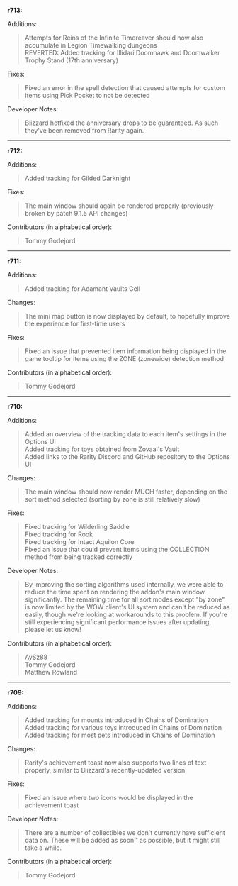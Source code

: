 **r713:**

Additions:
> Attempts for Reins of the Infinite Timereaver should now also accumulate in Legion Timewalking dungeons
<br>REVERTED: Added tracking for Illidari Doomhawk and Doomwalker Trophy Stand (17th anniversary)

Fixes:
> Fixed an error in the spell detection that caused attempts for custom items using Pick Pocket to not be detected

Developer Notes:
> Blizzard hotfixed the anniversary drops to be guaranteed. As such they've been removed from Rarity again.

-----

**r712:**

Additions:
> Added tracking for Gilded Darknight

Fixes:
> The main window should again be rendered properly (previously broken by patch 9.1.5 API changes)

Contributors (in alphabetical order):
> Tommy Godejord

-----

**r711:**

Additions:
> Added tracking for Adamant Vaults Cell

Changes:
> The mini map button is now displayed by default, to hopefully improve the experience for first-time users

Fixes:
> Fixed an issue that prevented item information being displayed in the game tooltip for items using the ZONE (zonewide) detection method

Contributors (in alphabetical order):
> Tommy Godejord

-----

**r710:**

Additions:
> Added an overview of the tracking data to each item's settings in the Options UI
<br>Added tracking for toys obtained from Zovaal's Vault
<br>Added links to the Rarity Discord and GitHub repository to the Options UI

Changes:
> The main window should now render MUCH faster, depending on the sort method selected (sorting by zone is still relatively slow)

Fixes:
> Fixed tracking for Wilderling Saddle
<br>Fixed tracking for Rook
<br>Fixed tracking for Intact Aquilon Core
<br>Fixed an issue that could prevent items using the COLLECTION method from being tracked correctly

Developer Notes:
> By improving the sorting algorithms used internally, we were able to reduce the time spent on rendering the addon's main window significantly. The remaining time for all sort modes except "by zone" is now limited by the WOW client's UI system and can't be reduced as easily, though we're looking at workarounds to this problem. If you're still experiencing significant performance issues after updating, please let us know!

Contributors (in alphabetical order):
> AySz88
<br>Tommy Godejord
<br>Matthew Rowland

-----

**r709:**

Additions:
> Added tracking for mounts introduced in Chains of Domination 
<br>Added tracking for various toys introduced in Chains of Domination
<br>Added tracking for most pets introduced in Chains of Domination

Changes:
> Rarity's achievement toast now also supports two lines of text properly, similar to Blizzard's recently-updated version

Fixes:
> Fixed an issue where two icons would be displayed in the achievement toast

Developer Notes:
> There are a number of collectibles we don't currently have sufficient data on. These will be added as soon™ as possible, but it might still take a while.

Contributors (in alphabetical order):
> Tommy Godejord
